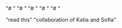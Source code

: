 "# <Trial>" 
"# <Trial>" 
"# <Trial>" 
"# <Trial>" 
"# <Trial2>" 
 
"read this" 
"collaboration of Katia and Sofia" 
